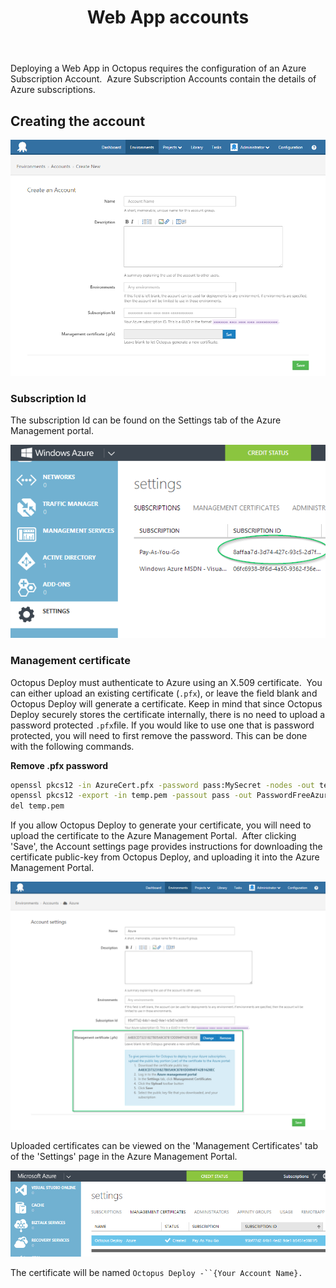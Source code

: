 ﻿---
title: Web App accounts

---


Deploying a Web App in Octopus requires the configuration of an Azure Subscription Account.  Azure Subscription Accounts contain the details of Azure subscriptions.

## Creating the account


![](/docs/images/3049434/3278565.png)

### Subscription Id


The subscription Id can be found on the Settings tab of the Azure Management portal.


![](/docs/images/3049434/3278564.png)




### Management certificate


Octopus Deploy must authenticate to Azure using an X.509 certificate.  You can either upload an existing certificate (`.pfx`), or leave the field blank and Octopus Deploy will generate a certificate. Keep in mind that since Octopus Deploy securely stores the certificate internally, there is no need to upload a password protected `.pfx`file. If you would like to use one that is password protected, you will need to first remove the password. This can be done with the following commands.

**Remove .pfx password**

```bash
openssl pkcs12 -in AzureCert.pfx -password pass:MySecret -nodes -out temp.pem
openssl pkcs12 -export -in temp.pem -passout pass -out PasswordFreeAzureCert.pfx
del temp.pem
```


If you allow Octopus Deploy to generate your certificate, you will need to upload the certificate to the Azure Management Portal.  After clicking 'Save', the Account settings page provides instructions for downloading the certificate public-key from Octopus Deploy, and uploading it into the Azure Management Portal.


![](/docs/images/3049434/3278566.png)


Uploaded certificates can be viewed on the 'Management Certificates' tab of the 'Settings' page in the Azure Management Portal.


![](/docs/images/3049434/3278567.png)


The certificate will be named `Octopus Deploy -``{Your Account Name}.`
